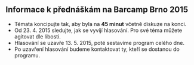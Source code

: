 Informace k přednáškám na Barcamp Brno 2015
-----------------------------------

 - Témata koncipujte tak, aby byla na **45 minut** včetně diskuze na konci.
 - Od 23. 4. 2015 sledujte, jak se vyvíjí hlasování. Pro své téma můžete agitovat dle libosti.
 - Hlasování se uzavře 13. 5. 2015, poté sestavíme program celého dne.
 - Po uzavření hlasování budeme kontaktovat ty, kteří se dostanou do programu.
